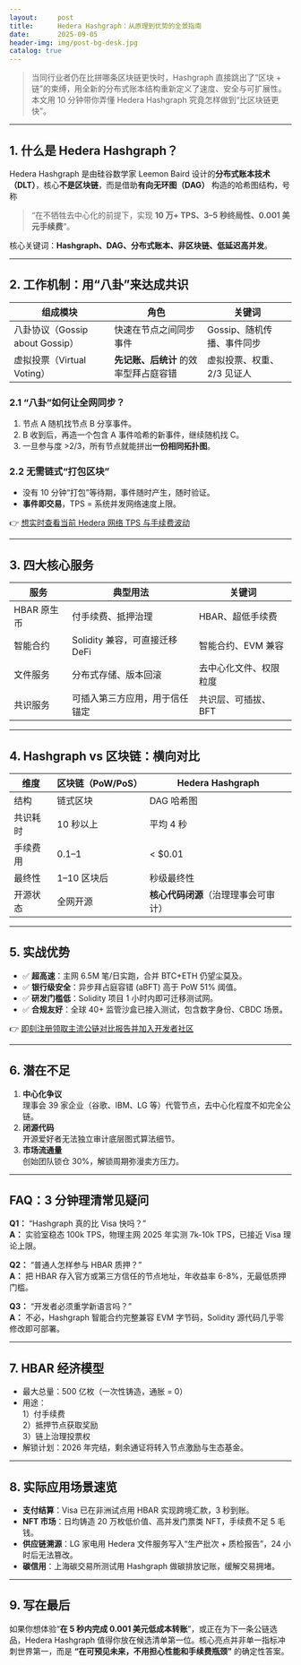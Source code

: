 ```yaml
---
layout:     post
title:      Hedera Hashgraph：从原理到优势的全景指南
date:       2025-09-05
header-img: img/post-bg-desk.jpg
catalog: true
---
```


> 当同行业者仍在比拼哪条区块链更快时，Hashgraph 直接跳出了“区块 + 链”的束缚，用全新的分布式账本结构重新定义了速度、安全与可扩展性。本文用 10 分钟带你弄懂 Hedera Hashgraph 究竟怎样做到“比区块链更快”。

---

## 1. 什么是 Hedera Hashgraph？
Hedera Hashgraph 是由硅谷数学家 Leemon Baird 设计的**分布式账本技术（DLT）**，核心**不是区块链**，而是借助**有向无环图（DAG）** 构造的哈希图结构，号称  
> “在不牺牲去中心化的前提下，实现 **10 万+ TPS、3–5 秒终局性、0.001 美元手续费**”。

核心关键词：**Hashgraph、DAG、分布式账本、非区块链、低延迟高并发**。

---

## 2. 工作机制：用“八卦”来达成共识

| 组成模块 | 角色 | 关键词 |
|---|---|---|
| 八卦协议（Gossip about Gossip） | 快速在节点之间同步事件 | Gossip、随机传播、事件同步 |
| 虚拟投票（Virtual Voting） | **先记账、后统计** 的效率型拜占庭容错 | 虚拟投票、权重、2/3 见证人 |

### 2.1 “八卦”如何让全网同步？
1. 节点 A 随机找节点 B 分享事件。
2. B 收到后，再造一个包含 A 事件哈希的新事件，继续随机找 C。
3. 一旦参与度 >2/3，所有节点就能拼出**一份相同拓扑图**。

### 2.2 无需链式“打包区块”
- 没有 10 分钟“打包”等待期，事件随时产生，随时验证。
- **事件即交易**，TPS = 系统并发网络速度上限。

👉 [想实时查看当前 Hedera 网络 TPS 与手续费波动](https://okxdog.com/)

---

## 3. 四大核心服务

| 服务 | 典型用法 | 关键词 |
|---|---|---|
| HBAR 原生币 | 付手续费、抵押治理 | HBAR、超低手续费 |
| 智能合约 | Solidity 兼容，可直接迁移 DeFi | 智能合约、EVM 兼容 |
| 文件服务 | 分布式存储、版本回滚 | 去中心化文件、权限粒度 |
| 共识服务 | 可插入第三方应用，用于信任锚定 | 共识层、可插拔、BFT |

---

## 4. Hashgraph vs 区块链：横向对比

| 维度 | 区块链（PoW/PoS） | Hedera Hashgraph |
|---|---|---|
| 结构 | 链式区块 | DAG 哈希图 |
| 共识耗时 | 10 秒以上 | 平均 4 秒 |
| 手续费用 | $0.1–$1 | < $0.01 |
| 最终性 | 1–10 区块后 | 秒级最终性 |
| 开源状态 | 全网开源 | **核心代码闭源**（治理理事会可审计） |

---

## 5. 实战优势

- ✅ **超高速**：主网 6.5M 笔/日实跑，合并 BTC+ETH 仍望尘莫及。
- ✅ **银行级安全**：异步拜占庭容错 (aBFT) 高于 PoW 51% 阈值。
- ✅ **研发门槛低**：Solidity 项目 1 小时内即可迁移测试网。
- ✅ **合规友好**：全球 40+ 监管沙盒已接入测试，包含数字身份、CBDC 场景。

👉 [即刻注册领取主流公链对比报告并加入开发者社区](https://okxdog.com/)

---

## 6. 潜在不足

1. **中心化争议**  
   理事会 39 家企业（谷歌、IBM、LG 等）代管节点，去中心化程度不如完全公链。
2. **闭源代码**  
   开源爱好者无法独立审计底层图式算法细节。
3. **市场流通量**  
   创始团队锁仓 30%，解锁周期弥漫卖方压力。

---

## FAQ：3 分钟理清常见疑问

**Q1：** “Hashgraph 真的比 Visa 快吗？”  
**A：** 实验室稳态 100k TPS，物理主网 2025 年实测 7k-10k TPS，已接近 Visa 理论上限。

**Q2：** “普通人怎样参与 HBAR 质押？”  
**A：** 把 HBAR 存入官方或第三方信任的节点地址，年收益率 6-8%，无最低质押门槛。

**Q3：** “开发者必须重学新语言吗？”  
**A：** 不必，Hashgraph 智能合约完整兼容 EVM 字节码，Solidity 源代码几乎零修改即可部署。

---

## 7. HBAR 经济模型

- 最大总量：500 亿枚（一次性铸造，通胀 = 0）
- 用途：  
  1）付手续费  
  2）抵押节点获取奖励  
  3）链上治理投票权
- 解锁计划：2026 年完结，剩余通证将转入节点激励与生态基金。

---

## 8. 实际应用场景速览

- **支付结算**：Visa 已在非洲试点用 HBAR 实现跨境汇款，3 秒到账。
- **NFT 市场**：日均铸造 20 万枚低价值、高并发门票类 NFT，手续费不足 5 毛钱。
- **供应链溯源**：LG 家电用 Hedera 文件服务写入“生产批次 + 质检报告”，24 小时后无法篡改。
- **碳信用**：上海碳交易所测试用 Hashgraph 做碳排放记账，缓解交易拥堵。

---

## 9. 写在最后
如果你想体验“**在 5 秒内完成 0.001 美元低成本转账**”，或正在为下一条公链选品，Hedera Hashgraph 值得你放在候选清单第一位。核心亮点并非单一指标冲刺世界第一，而是 **“在可预见未来，不用担心性能和手续费瓶颈”** 的确定性答案。